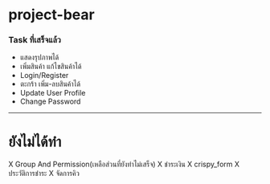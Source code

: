 # project-bear
### Task ที่เสร็จแล้ว
* แสดงรุปภาพได้
* เพิ่มสินค้า แก้ไขสินค้าได้
* Login/Register
* ตะกร้า เพิ่ม-ลบสินค้าได้
* Update User Profile
* Change Password
------
# ยังไม่ได้ทำ
X Group And Permission(เหลือส่วนที่ยังทำไม่เสร็จ)
X ชำระเงิน
X crispy_form
X ประวัติการชำระ
X จัดการคิว
